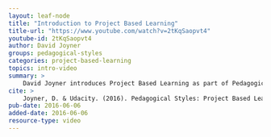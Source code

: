 ```yaml
---
layout: leaf-node
title: "Introduction to Project Based Learning"
title-url: "https://www.youtube.com/watch?v=2tKqSaopvt4"
youtube-id: 2tKqSaopvt4
author: David Joyner
groups: pedagogical-styles
categories: project-based-learning
topics: intro-video
summary: >
    David Joyner introduces Project Based Learning as part of Pedagogical Styles.
cite: >
    Joyner, D. & Udacity. (2016). Pedagogical Styles: Project Based Learning Introductory Video. Retrieved from https://www.youtube.com/watch?v=2tKqSaopvt4
pub-date: 2016-06-06
added-date: 2016-06-06
resource-type: video
---
```

